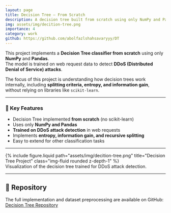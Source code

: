 ```yaml
---
layout: page
title: Decision Tree — From Scratch
description: A decision tree built from scratch using only NumPy and Pandas, trained to detect DDoS attacks in web requests
img: assets/img/decition-tree.png
importance: 4
category: work
github: https://github.com/abolfazlshahsavaryyy/DT
---
```


This project implements a **Decision Tree classifier from scratch** using only **NumPy** and **Pandas**.  
The model is trained on web request data to detect **DDoS (Distributed Denial of Service) attacks**.  

The focus of this project is understanding how decision trees work internally, including **splitting criteria, entropy, and information gain**, without relying on libraries like `scikit-learn`.

---

### 🔹 Key Features
- Decision Tree implemented **from scratch** (no scikit-learn)  
- Uses only **NumPy and Pandas**  
- **Trained on DDoS attack detection** in web requests  
- Implements **entropy, information gain, and recursive splitting**  
- Easy to extend for other classification tasks  

---

<div class="row justify-content-sm-center">
  <div class="col-sm-10 mt-3 mt-md-0">
    {% include figure.liquid path="assets/img/decition-tree.png" title="Decision Tree Project" class="img-fluid rounded z-depth-1" %}
  </div>
</div>
<div class="caption">
  Visualization of the decision tree trained for DDoS attack detection.
</div>

---

## 📂 Repository
The full implementation and dataset preprocessing are available on GitHub:  
[Decision Tree Repository](https://github.com/abolfazlshahsavaryyy/DT)

